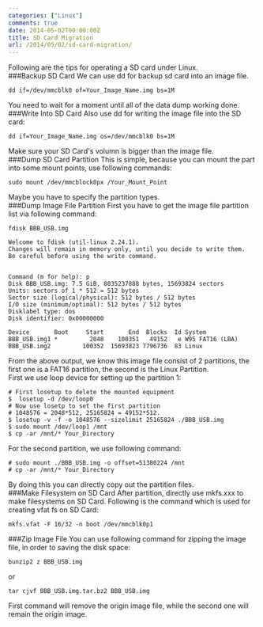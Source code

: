 ```yaml
---
categories: ["Linux"]
comments: true
date: 2014-05-02T00:00:00Z
title: SD Card Migration
url: /2014/05/02/sd-card-migration/
---
```


Following are the tips for operating a SD card under Linux.     
###Backup SD Card
We can use dd for backup sd card into an image file.    

```
dd if=/dev/mmcblk0 of=Your_Image_Name.img bs=1M

```
You need to wait for a moment until all of the data dump working done.    
###Write Into SD Card
Also use dd for writing the image file into the SD card:    

```
dd if=Your_Image_Name.img os=/dev/mmcblk0 bs=1M

```
Make sure your SD Card's volumn is bigger than the image file.     
###Dump SD Card Partition
This is simple, because you can mount the part into some mount points, use following commands:    

```
sudo mount /dev/mmcblock0px /Your_Mount_Point

```
Maybe you have to specify the partition types.    
###Dump Image File Partition
First you have to get the image file partition list via following command:     

```
fdisk BBB_USB.img 

Welcome to fdisk (util-linux 2.24.1).
Changes will remain in memory only, until you decide to write them.
Be careful before using the write command.


Command (m for help): p
Disk BBB_USB.img: 7.5 GiB, 8035237888 bytes, 15693824 sectors
Units: sectors of 1 * 512 = 512 bytes
Sector size (logical/physical): 512 bytes / 512 bytes
I/O size (minimum/optimal): 512 bytes / 512 bytes
Disklabel type: dos
Disk identifier: 0x00000000

Device       Boot     Start       End  Blocks  Id System
BBB_USB.img1 *         2048    100351   49152   e W95 FAT16 (LBA)
BBB_USB.img2         100352  15693823 7796736  83 Linux

```
From the above output, we know this image file consist of 2 partitions, the first one is a FAT16 partition, the second is the Linux Partition.     
First we use loop device for setting up the partition 1:    

```
# First losetup to delete the mounted equipment
$  losetup -d /dev/loop0
# Now use losetp to set the first partition
# 1048576 = 2048*512, 25165824 = 49152*512. 
$ losetup -v -f -o 1048576 --sizelimit 25165824 ./BBB_USB.img
$ sudo mount /dev/loop1 /mnt
$ cp -ar /mnt/* Your_Directory

```
For the second partition, we use following command:    

```
# sudo mount ./BBB_USB.img -o offset=51380224 /mnt
# cp -ar /mnt/* Your_Directory

```
By doing this you can directly copy out the partition files.    
###Make Filesystem on SD Card
After partition, directly use mkfs.xxx to make filesystems on SD Card. Following is the command which is used for creating vfat fs on SD Card:       

```
mkfs.vfat -F 16/32 -n boot /dev/mmcblk0p1

```
###Zip Image File
You can use following command for zipping the image file, in order to saving the disk space:    

```
bunzip2 z BBB_USB.img

```
or

```
tar cjvf BBB_USB.img.tar.bz2 BBB_USB.img

```
First command will remove the origin image file, while the second one will remain the origin image.    
